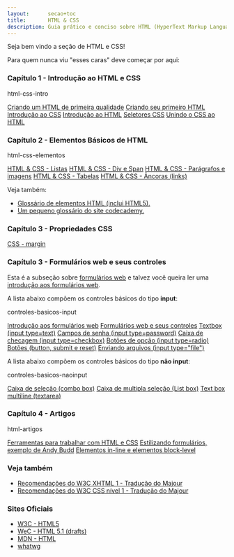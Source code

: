 ```yaml
---
layout:      secao+toc
title:       HTML & CSS
description: Guia prático e conciso sobre HTML (HyperText Markup Language) e CSS (Cascading Style Sheet).
---
```


Seja bem vindo a seção de HTML e CSS!

Para quem nunca viu "esses caras" deve começar por aqui:


### Capítulo 1 - Introdução ao HTML e CSS

html-css-intro
<div class="list-group">
    <a href="/html-css/html-primeira-qualidade/" class="list-group-item ">Criando um HTML de primeira qualidade</a>
    <a href="/html-css/primeiro-html/" class="list-group-item ">Criando seu primeiro HTML</a>
    <a href="/html-css/introducao-css/" class="list-group-item ">Introdução ao CSS</a>
    <a href="/html-css/introducao-html/" class="list-group-item ">Introdução ao HTML</a>
    <a href="/html-css/seletores-css/" class="list-group-item ">Seletores CSS</a>
    <a href="/html-css/unindo-css-html/" class="list-group-item ">Unindo o CSS ao HTML</a>
</div>

### Capítulo 2 - Elementos Básicos de HTML

html-css-elementos

<div class="list-group">
    <a href="/html-css/listas/" class="list-group-item ">HTML &amp; CSS - Listas</a>
    <a href="/html-css/div-span/" class="list-group-item ">HTML &amp; CSS - Div e Span</a>
    <a href="/html-css/paragrafos-imagens/" class="list-group-item ">HTML &amp; CSS - Parágrafos e imagens</a>
    <a href="/html-css/tabelas/" class="list-group-item ">HTML &amp; CSS - Tabelas</a>
    <a href="/html-css/ancoras/" class="list-group-item ">HTML &amp; CSS - Âncoras (links)</a>
</div>


Veja também:

- [Glossário de elementos HTML (inclui HTML5).](https://developer.mozilla.org/en-US/docs/Web/HTML/Element)
- [Um pequeno glossário do site codecademy.](http://www.codecademy.com/glossary/html)


### Capítulo 3 - Propriedades CSS

<div class="list-group">
    <a href="/html-css/css-margin/" class="list-group-item">CSS - margin</a>
</div>


### Capítulo 3 - Formulários web e seus controles

Esta é a subseção sobre [formulários web](/html-css/formularios/) e talvez você queira ler uma
[introdução aos formulários web](/html-css/introducao-formularios-web).

A lista abaixo compõem os controles básicos do tipo __input__:

controles-basicos-input
<div class="list-group">
    <a href="/html-css/introducao-formularios-web/" class="list-group-item ">Introdução aos formulários web</a>
    <a href="/html-css/formularios/" class="list-group-item ">Formulários web e seus controles</a>
    <a href="/html-css/formularios/text-box/" class="list-group-item ">Textbox (input type=text)</a>
    <a href="/html-css/formularios/password/" class="list-group-item ">Campos de senha (input type=password)</a>
    <a href="/html-css/formularios/checkbox/" class="list-group-item ">Caixa de checagem (input type=checkbox)</a>
    <a href="/html-css/formularios/radio-buttons/" class="list-group-item ">Botões de opção (input type=radio)</a>
    <a href="/html-css/formularios/button-submit-reset/" class="list-group-item ">Botões (button, submit e reset)</a>
    <a href="/html-css/formularios/input-file/" class="list-group-item ">Enviando arquivos (input type="file")</a>
</div>

A lista abaixo compõem os controles básicos do tipo __não input__:

controles-basicos-naoinput

<div class="list-group">
    <a href="/html-css/formularios/combobox/" class="list-group-item ">Caixa de seleção (combo box)</a>
    <a href="/html-css/formularios/listbox/" class="list-group-item ">Caixa de multipla seleção (List box)</a>
    <a href="/html-css/formularios/text-area/" class="list-group-item ">Text box multiline (textarea)</a>
</div>


### Capítulo 4 - Artigos

html-artigos
<div class="list-group">
    <a href="/html-css/ferramentas/" class="list-group-item ">Ferramentas para trabalhar com HTML e CSS</a>
    <a href="/html-css/formulario-web-andy-budd/" class="list-group-item ">Estilizando formulários, exemplo de Andy Budd</a>
    <a href="/html-css/elementos-inline-block-level/" class="list-group-item ">Elementos in-line e elementos block-level</a>
</div>


### Veja também


- [Recomendações do W3C XHTML 1 - Tradução do Majour](http://www.maujor.com/w3c/xhtml10_2ed.html)
- [Recomendações do W3C CSS nível 1 - Tradução do Majour](http://www.maujor.com/tutorialcss1/css1tut.shtml)


### Sites Oficiais

- [W3C - HTML5](http://www.w3.org/TR/html5/)
- [WeC - HTML 5.1 (drafts)](http://www.w3.org/html/wg/drafts/html/master/)
- [MDN - HTML](https://developer.mozilla.org/en-US/learn/html)
- [whatwg](http://www.whatwg.org)